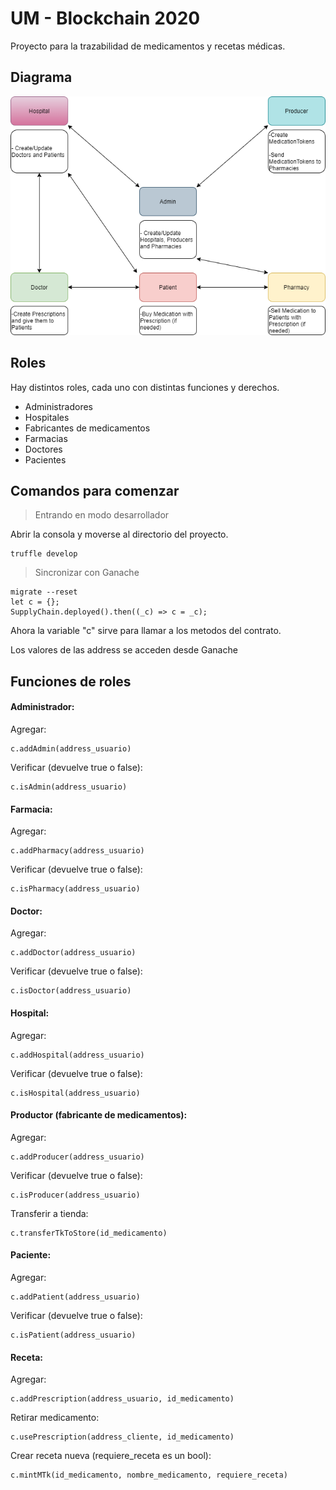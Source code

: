 # UM - Blockchain 2020

Proyecto para la trazabilidad de medicamentos y recetas médicas.

## Diagrama

![alt text](flowchart/Flowchart.png)

## Roles

Hay distintos roles, cada uno con distintas funciones y derechos.

- Administradores
- Hospitales
- Fabricantes de medicamentos
- Farmacias
- Doctores
- Pacientes

## Comandos para comenzar

> Entrando en modo desarrollador

Abrir la consola y moverse al directorio del proyecto.

    truffle develop
    
> Sincronizar con Ganache
    
    migrate --reset
    let c = {};
    SupplyChain.deployed().then((_c) => c = _c);

Ahora la variable "c" sirve para llamar a los metodos del contrato.

Los valores de las address se acceden desde Ganache

## Funciones de roles

#### Administrador:

Agregar:

    c.addAdmin(address_usuario)

Verificar (devuelve true o false):
    
    c.isAdmin(address_usuario)

#### Farmacia:

Agregar:

    c.addPharmacy(address_usuario)

Verificar (devuelve true o false):
    
    c.isPharmacy(address_usuario)
    
#### Doctor:

Agregar:
    
    c.addDoctor(address_usuario)
    
Verificar (devuelve true o false):
    
    c.isDoctor(address_usuario)
    
#### Hospital:

Agregar:
    
    c.addHospital(address_usuario)
    
Verificar (devuelve true o false):
    
    c.isHospital(address_usuario)
    
#### Productor (fabricante de medicamentos):

Agregar:
    
    c.addProducer(address_usuario)
    
Verificar (devuelve true o false):
    
    c.isProducer(address_usuario)
    
Transferir a tienda:

    c.transferTkToStore(id_medicamento)
    
#### Paciente:

Agregar:
    
    c.addPatient(address_usuario)
    
Verificar (devuelve true o false):
    
    c.isPatient(address_usuario)
    
#### Receta:

Agregar:
    
    c.addPrescription(address_usuario, id_medicamento)
    
Retirar medicamento:
    
    c.usePrescription(address_cliente, id_medicamento)
    
Crear receta nueva (requiere_receta es un bool):

    c.mintMTk(id_medicamento, nombre_medicamento, requiere_receta)